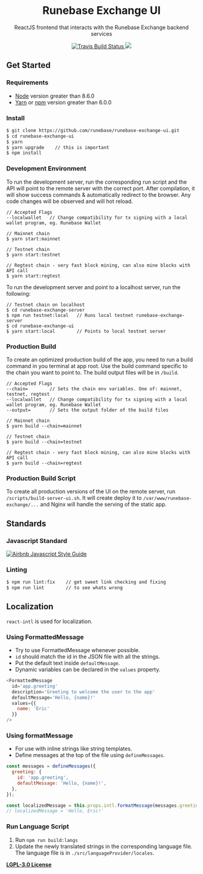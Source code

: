 <h1 align="center">
Runebase Exchange UI
</h1>
<p align="center">
ReactJS frontend that interacts with the Runebase Exchange backend services
</p>

<p align="center">
    <a href="https://travis-ci.org/runebase/runebase-exchange-ui" target='_blank'>
      <img src="https://travis-ci.org/runebase/runebase-exchange-ui.svg?branch=master" alt="Travis Build Status"/>
    </a>
    <a href="https://github.com/runebase/runebase-exchange-ui/pulls">
      <img src="https://camo.githubusercontent.com/d4e0f63e9613ee474a7dfdc23c240b9795712c96/68747470733a2f2f696d672e736869656c64732e696f2f62616467652f5052732d77656c636f6d652d627269676874677265656e2e737667" />
    </a>
</p>

## Get Started

### Requirements

- [Node](https://nodejs.org/en/) version greater than 8.6.0
- [Yarn](https://yarnpkg.com/lang/en/) or [npm](https://www.npmjs.com/) version greater than 6.0.0

### Install
```bash
$ git clone https://github.com/runebase/runebase-exchange-ui.git
$ cd runebase-exchange-ui
$ yarn
$ yarn upgrade    // this is important
$ npm install
```

### Development Environment
To run the development server, run the corresponding run script and the API will point to the remote server with the correct port. After compilation, it will show success commands & automatically redirect to the browser. Any code changes will be observed and will hot reload.
```
// Accepted Flags
--localwallet   // Change compatibility for tx signing with a local wallet program, eg. Runebase Wallet

// Mainnet chain
$ yarn start:mainnet

// Testnet chain
$ yarn start:testnet

// Regtest chain - very fast block mining, can also mine blocks with API call
$ yarn start:regtest
```

To run the development server and point to a localhost server, run the following:
```
// Testnet chain on localhost
$ cd runebase-exchange-server
$ npm run testnet:local   // Runs local testnet runebase-exchange-server
$ cd runebase-exchange-ui
$ yarn start:local        // Points to local testnet server
```

### Production Build
To create an optimized production build of the app, you need to run a build command in you terminal at app root. Use the build command specific to the chain you want to point to. The build output files will be in `/build`.
```
// Accepted Flags
--chain=        // Sets the chain env variables. One of: mainnet, testnet, regtest
--localwallet   // Change compatibility for tx signing with a local wallet program, eg. Runebase Wallet
--output=       // Sets the output folder of the build files

// Mainnet chain
$ yarn build --chain=mainnet

// Testnet chain
$ yarn build --chain=testnet

// Regtest chain - very fast block mining, can also mine blocks with API call
$ yarn build --chain=regtest
```

### Production Build Script
To create all production versions of the UI on the remote server, run `/scripts/build-server-ui.sh`. It will create deploy it to `/var/www/runebase-exchange/...` and Nginx will handle the serving of the static app.

## Standards

### Javascript Standard

[![Airbnb Javascript Style Guide](https://camo.githubusercontent.com/546205bd8f3e039eb83c8f7f8a887238d25532d5/68747470733a2f2f7261772e6769746861636b2e636f6d2f746f6d656b77692f6a6176617363726970742f393566626638622f6261646765732f6269672e737667)](https://github.com/airbnb/javascript)

### Linting

```bash
$ npm run lint:fix    // get sweet link checking and fixing
$ npm run lint        // to see whats wrong
```

## Localization
`react-intl` is used for localization.

### Using FormattedMessage
- Try to use FormattedMessage whenever possible.
- `id` should match the id in the JSON file with all the strings.
- Put the default text inside `defaultMessage`.
- Dynamic variables can be declared in the `values` property.
```js
<FormattedMessage
  id='app.greeting'
  description='Greeting to welcome the user to the app'
  defaultMessage='Hello, {name}!'
  values={{
    name: 'Eric'
  }}
/>
```

### Using formatMessage
- For use with inline strings like string templates.
- Define messages at the top of the file using `defineMessages`.
```js
const messages = defineMessages({
  greeting: {
    id: 'app.greeting',
    defaultMessage: 'Hello, {name}!',
  },
});

const localizedMessage = this.props.intl.formatMessage(messages.greeting, { { name: 'Eric' }});
// localizedMessage = 'Hello, Eric!'
```

### Run Language Script
1. Run `npm run build:langs`
2. Update the newly translated strings in the corresponding language file. The language file is in `./src/languageProvider/locales`.

**[LGPL-3.0 License](https://github.com/runebase/runebase-exchange-ui/blob/master/LICENSE)**
